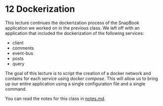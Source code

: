 # 12 Dockerization

This lecture continues the dockerization process of the SnapBook application we worked on in the previous class. We left off with an application that included the dockerization of the following services: 

- client
- comments
- event-bus
- posts
- query

The goal of this lecture is to script the creation of a docker network and contains for each service using *docker compose*. This will allow us to bring up our entire application using a single configuration file and a single command.

You can read the notes for this class in [notes.md](notes.md).
